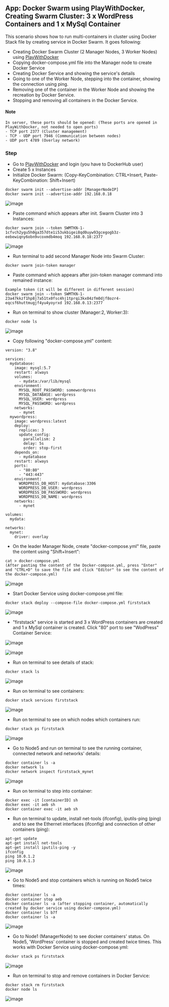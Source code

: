 ## App: Docker Swarm using PlayWithDocker, Creating Swarm Cluster: 3 x WordPress Containers and 1 x MySql Container

This scenario shows how to run multi-containers in cluster using Docker Stack file by creating service in Docker Swarm. It goes following:
- Creating Docker Swarm Cluster (2 Manager Nodes, 3 Worker Nodes) using [PlayWithDocker](https://labs.play-with-docker.com/)
- Copying docker-compose.yml file into the Manager node to create Docker Service
- Creating Docker Service and showing the service's details
- Going to one of the Worker Node, stepping into the container, showing the connection using ping.
- Removing one of the container in the Worker Node and showing the recreation by Docker Service.
- Stopping and removing all containers in the Docker Service.

#### Note
```
In server, these ports should be opened: (These ports are opened in PlayWithDocker, not needed to open ports)
- TCP port 2377 (Cluster management)
- TCP - UDP port 7946 (Communication between nodes)
- UDP port 4789 (Overlay network) 
```

### Step

- Go to [PlayWithDocker](https://labs.play-with-docker.com/) and login (you have to DockerHub user)
- Create 5 x Instances
- Initialize Docker Swarm: (Copy-KeyCombination: CTRL+Insert, Paste-KeyCombination: Shift+Insert)
```
docker swarm init --advertise-addr [ManagerNodeIP]
docker swarm init --advertise-addr 192.168.0.18 
```

![image](https://user-images.githubusercontent.com/10358317/113690887-2d27a600-96cc-11eb-8431-0fb89ee1fdfb.png)


- Paste command which appears after init. Swarm Cluster into 3 Instances:
```
docker swarm join --token SWMTKN-1-1cfvch2ygu5h0ga357dte1i53ukbigei8qd0uyw93gcegogb3z-eebewiqny6obn9vcoxmdb4moq 192.168.0.18:2377
```
![image](https://user-images.githubusercontent.com/10358317/113691250-855ea800-96cc-11eb-8016-52074a201272.png)

- Run terminal to add second Manager Node into Swarm Cluster:
```
docker swarm join-token manager
```
- Paste command which appears after join-token manager command into remained instance: 
```
Example token (it will be different in different session)
docker swarm join --token SWMTKN-1-23a47kkzf1hp8j7a51tx0fsc4hj1tprqi3kx04zfm0djf8ozr4-eqcsf6huttmugjf4yu4yoyrxd 192.168.0.13:2377
```
- Run on terminal to show cluster (Manager:2, Worker:3):
```
docker node ls
```
![image](https://user-images.githubusercontent.com/10358317/113691538-cf478e00-96cc-11eb-9d67-4a80509b7082.png)

- Copy following "docker-compose.yml" content:
```
version: "3.8"

services:
  mydatabase:
    image: mysql:5.7
    restart: always
    volumes: 
      - mydata:/var/lib/mysql
    environment: 
      MYSQL_ROOT_PASSWORD: somewordpress
      MYSQL_DATABASE: wordpress
      MYSQL_USER: wordpress
      MYSQL_PASSWORD: wordpress
    networks:
      - mynet
  mywordpress:
    image: wordpress:latest
    deploy:
      replicas: 3
      update_config:
        parallelism: 2
        delay: 5s
        order: stop-first
    depends_on: 
      - mydatabase
    restart: always
    ports:
      - "80:80"
      - "443:443"
    environment: 
      WORDPRESS_DB_HOST: mydatabase:3306
      WORDPRESS_DB_USER: wordpress
      WORDPRESS_DB_PASSWORD: wordpress
      WORDPRESS_DB_NAME: wordpress
    networks:
      - mynet

volumes:
  mydata:

networks:
  mynet:
    driver: overlay
```

- On the leader Manager Node, create "docker-compose.yml" file, paste the content using "Shift+Insert":

```
cat > docker-compose.yml
(After pasting the content of the Docker-compose.yml, press "Enter" and "CTRL+D" to save the file and click "Editor" to see the content of the docker-compose.yml)
```

![image](https://user-images.githubusercontent.com/10358317/113691837-2f3e3480-96cd-11eb-8463-0bf9bae8ec50.png)


- Start Docker Service using docker-compose.yml file:
```
docker stack deploy --compose-file docker-compose.yml firststack
```

![image](https://user-images.githubusercontent.com/10358317/113692058-6ca2c200-96cd-11eb-8a6c-6e7db4932b20.png)

- "firststack" service is started and 3 x WordPress containers are created and 1 x MySql container is created. Click "80" port to see "WodPress" Container Service:

![image](https://user-images.githubusercontent.com/10358317/113692398-cd31ff00-96cd-11eb-8469-acd0697c5e1f.png)

![image](https://user-images.githubusercontent.com/10358317/113692502-e3d85600-96cd-11eb-8984-0b4a08b0df83.png)


- Run on terminal to see details of stack: 
```
docker stack ls 
```
![image](https://user-images.githubusercontent.com/10358317/113692693-15512180-96ce-11eb-835d-f8c6a96bcda7.png)

- Run on terminal to see containers: 
```
docker stack services firststack
```
![image](https://user-images.githubusercontent.com/10358317/113693036-724cd780-96ce-11eb-925e-0e0736e96cdd.png)

- Run on terminal to see on which nodes which containers run: 
```
docker stack ps firststack
```
![image](https://user-images.githubusercontent.com/10358317/113693389-d8395f00-96ce-11eb-85e3-13c3334b7eac.png)

- Go to Node5 and run on terminal to see the running container, connected network and networks' details:
```
docker container ls -a
docker network ls 
docker network inspect firststack_mynet
```
![image](https://user-images.githubusercontent.com/10358317/113694959-a45f3900-96d0-11eb-95f5-8e79cbdafcf8.png)

- Run on terminal to step into container:
```
docker exec -it [containerID] sh
docker exec -it aeb sh 
docker container exec -it aeb sh
```

- Run on terminal to update, install net-tools (ifconfig), iputils-ping (ping) and to see the Ethernet interfaces (ifconfig) and connection of other containers (ping):
```
apt-get update
apt-get install net-tools
apt-get install iputils-ping -y
ifconfig
ping 10.0.1.2
ping 10.0.1.3
```
![image](https://user-images.githubusercontent.com/10358317/113695846-9d84f600-96d1-11eb-8ff5-a65188ea4bb5.png)

- Go to Node5 and stop containers which is running on Node5 twice times:
```
docker container ls -a
docker container stop aeb
docker container ls -a (after stopping container, automatically created by docker service using docker-compose.yml)
docker container ls b7f
docker container ls -a
```
![image](https://user-images.githubusercontent.com/10358317/113697092-0c168380-96d3-11eb-99f7-f4db1ea846e9.png)

- Go to Node1 (ManagerNode) to see docker containers' status. On Node5, 'WordPress' container is stopped and created twice times. This works with Docker Service using docker-compose.yml:
```
docker stack ps firststack
```
![image](https://user-images.githubusercontent.com/10358317/113697229-35cfaa80-96d3-11eb-922d-19d2bf0bb2f4.png)

- Run on terminal to stop and remove containers in Docker Service:
```
docker stack rm firststack
docker node ls
```
![image](https://user-images.githubusercontent.com/10358317/113697847-0ff6d580-96d4-11eb-870e-aaa1059ffe37.png)

